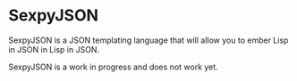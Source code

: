 # SexpyJSON

SexpyJSON is a JSON templating language that will allow you to ember Lisp in JSON in Lisp in JSON.

SexpyJSON is a work in progress and does not work yet.
